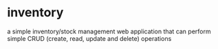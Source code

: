 inventory
=========

a simple inventory/stock management web application that can perform simple CRUD (create, read, update and delete) operations
